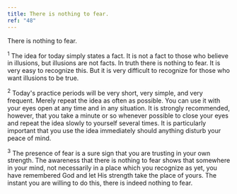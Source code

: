 ```yaml
---
title: There is nothing to fear.
ref: "48"
---
```


There is nothing to fear.

<sup>1</sup> The idea for today simply states a fact. It is not a fact to those who
believe in illusions, but illusions are not facts. In truth there is
nothing to fear. It is very easy to recognize this. But it is very
difficult to recognize for those who want illusions to be true.

<sup>2</sup> Today's practice periods will be very short, very simple, and very
frequent. Merely repeat the idea as often as possible. You can use it
with your eyes open at any time and in any situation. It is strongly
recommended, however, that you take a minute or so whenever possible to
close your eyes and repeat the idea slowly to yourself several times. It
is particularly important that you use the idea immediately should
anything disturb your peace of mind.

<sup>3</sup> The presence of fear is a sure sign that you are trusting in your own
strength. The awareness that there is nothing to fear shows that
somewhere in your mind, not necessarily in a place which you recognize
as yet, you have remembered God and let His strength take the place of
yours. The instant you are willing to do this, there is indeed nothing
to fear.

